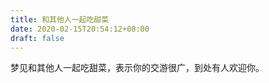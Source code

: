 ```yaml
---
title: 和其他人一起吃甜菜
date: 2020-02-15T20:54:12+08:00
draft: false
---
```


梦见和其他人一起吃甜菜，表示你的交游很广，到处有人欢迎你。
